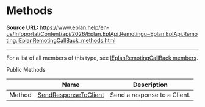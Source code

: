 # Methods

**Source URL:** https://www.eplan.help/en-us/Infoportal/Content/api/2026/Eplan.EplApi.Remotingu~Eplan.EplApi.Remoting.IEplanRemotingCallBack_methods.html

---

For a list of all members of this type, see [IEplanRemotingCallBack members](Eplan.EplApi.Remotingu~Eplan.EplApi.Remoting.IEplanRemotingCallBack_members.html).

Public Methods

|  | Name | Description |
| --- | --- | --- |
| Method | [SendResponseToClient](Eplan.EplApi.Remotingu~Eplan.EplApi.Remoting.IEplanRemotingCallBack~SendResponseToClient.html) | Send a response to a Client. |


